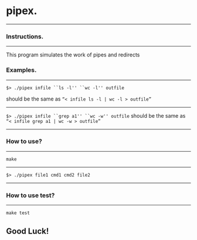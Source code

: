 # pipex.
-------------

### Instructions.
---------------

This program simulates the work of pipes and redirects

### Examples.
------------------------------

 `$> ./pipex infile ``ls -l'' ``wc -l'' outfile`

should be the same as `“< infile ls -l | wc -l > outfile”`
***
`$> ./pipex infile ``grep a1'' ``wc -w'' outfile`
should be the same as `“< infile grep a1 | wc -w > outfile”`
***

### How to use?
------------------------------

`make`
***
`$> ./pipex file1 cmd1 cmd2 file2`
***

### How to use test?
------------------------------

`make test`
## Good Luck!
